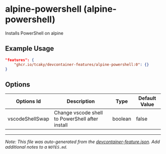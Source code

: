 
# alpine-powershell (alpine-powershell)

Installs PowerShell on alpine

## Example Usage

```json
"features": {
    "ghcr.io/tcaky/devcontainer-features/alpine-powershell:0": {}
}
```

## Options

| Options Id | Description | Type | Default Value |
|-----|-----|-----|-----|
| vscodeShellSwap | Change vscode shell to PowerShell after install | boolean | false |



---

_Note: This file was auto-generated from the [devcontainer-feature.json](https://github.com/tcaky/devcontainer-features/blob/main/src/alpine-powershell/devcontainer-feature.json).  Add additional notes to a `NOTES.md`._

